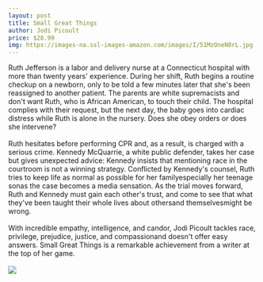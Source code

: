 ```yaml
--- 
layout: post 
title: Small Great Things
author: Jodi Picoult
price: $28.99
img: https://images-na.ssl-images-amazon.com/images/I/51MzOneN8rL.jpg
--- 
```

Ruth Jefferson is a labor and delivery nurse at a Connecticut hospital with more than twenty years' experience. During her shift, Ruth begins a routine checkup on a newborn, only to be told a few minutes later that she's been reassigned to another patient. The parents are white supremacists and don't want Ruth, who is African American, to touch their child. The hospital complies with their request, but the next day, the baby goes into cardiac distress while Ruth is alone in the nursery. Does she obey orders or does she intervene?<br><br>Ruth hesitates before performing CPR and, as a result, is charged with a serious crime. Kennedy McQuarrie, a white public defender, takes her case but gives unexpected advice: Kennedy insists that mentioning race in the courtroom is not a winning strategy. Conflicted by Kennedy's counsel, Ruth tries to keep life as normal as possible for her familyespecially her teenage sonas the case becomes a media sensation. As the trial moves forward, Ruth and Kennedy must gain each other's trust, and come to see that what they've been taught their whole lives about othersand themselvesmight be wrong.<br><br>With incredible empathy, intelligence, and candor, Jodi Picoult tackles race, privilege, prejudice, justice, and compassionand doesn't offer easy answers. Small Great Things is a remarkable achievement from a writer at the top of her game.
<br/><br/> <a href="https://www.amazon.com/Small-Great-Things-Jodi-Picoult/dp/0345544951%3FSubscriptionId%3DAKIAJMENML4FLKMV2CIQ%26tag%3Dpskiba1234-20%26linkCode%3Dxm2%26camp%3D2025%26creative%3D165953%26creativeASIN%3D0345544951"><img src="https://images-na.ssl-images-amazon.com/images/G/01/associates/remote-buy-box/buy1.gif"></a>
